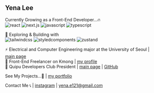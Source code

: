 ## Yena Lee

Currently Growing as a Front-End Developer...🔥<br>
<img alt="react" src ="https://img.shields.io/badge/react-61DAFB.svg?&style=for-the-badge&logo=react&logoColor=white"/> 
<img alt="next.js" src ="https://img.shields.io/badge/next.js-000000.svg?&style=for-the-badge&logo=next.js&logoColor=white"/> 
<img alt="javascript" src ="https://img.shields.io/badge/javascript-F7DF1E.svg?&style=for-the-badge&logo=javascript&logoColor=white"/> 
<img alt="typescript" src ="https://img.shields.io/badge/typescript-3178C6.svg?&style=for-the-badge&logo=typescript&logoColor=white"/> 

🚀 Exploring & Building with  
<img alt="tailwindcss" src ="https://img.shields.io/badge/tailwindcss-06B6D4.svg?&style=for-the-badge&logo=tailwindcss&logoColor=white"/> 
<img alt="styledcomponents" src ="https://img.shields.io/badge/styledcomponents-DB7093.svg?&style=for-the-badge&logo=styled-components&logoColor=white"/>
<img alt="zustand" src ="https://img.shields.io/badge/zustand-%2320232a.svg?style=for-the-badge&logo=react&logoColor=%2361DAFB"/>

⚡ Electrical and Computer Engineering major at the University of Seoul | <a href="https://engineering.uos.ac.kr/engineering/depart/ecehp/introduct.do">main page</a><br>
🏡 Front-End Freelancer on Kmong | <a href="https://kmong.com/gig/553584">my profile</a><br>
🌟 Quipu Developers Club President | <a href="https://quipu.uos.ac.kr/">main page</a> | <a href="https://github.com/Quipu-Developers">GitHub</a><br>

See My Projects...👋 | <a href="https://yenaley.github.io/">my portfolio</a><br>

Contact Me 📞 | <a href="https://www.instagram.com/2ye._na/">instagram</a> | <a href="mailto:yena.e121@gmail.com">yena.e121@gmail.com</a>
